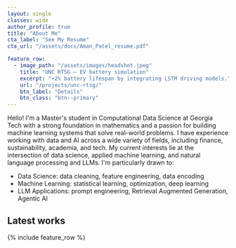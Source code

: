 ```yaml
---
layout: single
classes: wide
author_profile: true
title: "About Me"
cta_label: "See My Resume"
cta_url: "/assets/docs/Aman_Patel_resume.pdf"

feature_row:
  - image_path: "/assets/images/headshot.jpeg"
    title: "UNC RTSG — EV battery simulation"
    excerpt: "+2% battery lifespan by integrating LSTM driving models."
    url: "/projects/unc-rtsg/"
    btn_label: "Details"
    btn_class: "btn--primary"
---
```


<p class="lead">
Hello! I'm a Master's student in Computational Data Science at Georgia Tech with a strong foundation in mathematics and a passion for building machine learning systems that solve real-world problems. I have experience working with data and AI across a wide variety of fields, including finance, sustainability, academia, and tech.
My current interests lie at the intersection of data science, applied machine learning, and natural language processing and LLMs. I'm particularly drawn to:

- Data Science: data cleaning, feature engineering, data encoding
- Machine Learning: statistical learning, optimization, deep learning
- LLM Applications: prompt engineering, Retrieval Augmented Generation, Agentic AI
</p>

## Latest works

{% include feature_row %}
